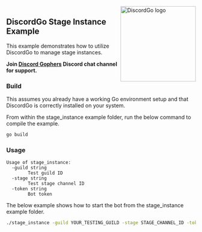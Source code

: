 <img align="right" alt="DiscordGo logo" src="/docs/img/discordgo.svg" width="200">

## DiscordGo Stage Instance Example

This example demonstrates how to utilize DiscordGo to manage stage instances.

**Join [Discord Gophers](https://discord.gg/0f1SbxBZjYoCtNPP)
Discord chat channel for support.**

### Build

This assumes you already have a working Go environment setup and that
DiscordGo is correctly installed on your system.

From within the stage_instance example folder, run the below command to compile the
example.

```sh
go build
```

### Usage

```
Usage of stage_instance:
  -guild string
    	Test guild ID
  -stage string
    	Test stage channel ID
  -token string
    	Bot token
```

The below example shows how to start the bot from the stage_instance example folder.

```sh
./stage_instance -guild YOUR_TESTING_GUILD -stage STAGE_CHANNEL_ID -token YOUR_BOT_TOKEN
```
```
